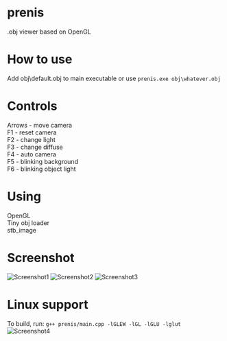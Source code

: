 # prenis
.obj viewer based on OpenGL
# How to use
Add obj\default.obj to main executable or use
``prenis.exe obj\whatever.obj``
# Controls
Arrows - move camera  
F1 - reset camera  
F2 - change light  
F3 - change diffuse  
F4 - auto camera  
F5 - blinking background  
F6 - blinking object light
# Using
OpenGL  
Tiny obj loader  
stb_image  
# Screenshot
![Screenshot1](https://i.imgur.com/Lew0tgp.png)
![Screenshot2](https://i.imgur.com/jMHpvEp.png)
![Screenshot3](https://i.imgur.com/ooBo7zu.png)
# Linux support
To build, run:
``g++ prenis/main.cpp -lGLEW -lGL -lGLU -lglut``
![Screenshot4](https://i.imgur.com/C5kXOZo.png)
